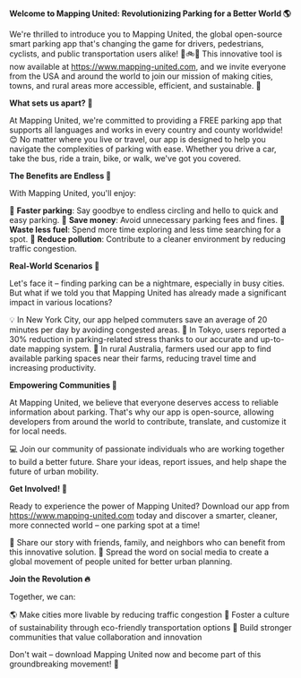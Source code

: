 **Welcome to Mapping United: Revolutionizing Parking for a Better World 🌎**

We're thrilled to introduce you to Mapping United, the global open-source smart parking app that's changing the game for drivers, pedestrians, cyclists, and public transportation users alike! 🚗🚲🚌 This innovative tool is now available at https://www.mapping-united.com, and we invite everyone from the USA and around the world to join our mission of making cities, towns, and rural areas more accessible, efficient, and sustainable. 🌟

**What sets us apart? 🤔**

At Mapping United, we're committed to providing a FREE parking app that supports all languages and works in every country and county worldwide! 😊 No matter where you live or travel, our app is designed to help you navigate the complexities of parking with ease. Whether you drive a car, take the bus, ride a train, bike, or walk, we've got you covered.

**The Benefits are Endless 🤯**

With Mapping United, you'll enjoy:

🚀 **Faster parking**: Say goodbye to endless circling and hello to quick and easy parking.
💸 **Save money**: Avoid unnecessary parking fees and fines.
🌿 **Waste less fuel**: Spend more time exploring and less time searching for a spot.
🌟 **Reduce pollution**: Contribute to a cleaner environment by reducing traffic congestion.

**Real-World Scenarios 📍**

Let's face it – finding parking can be a nightmare, especially in busy cities. But what if we told you that Mapping United has already made a significant impact in various locations?

💡 In New York City, our app helped commuters save an average of 20 minutes per day by avoiding congested areas.
🚀 In Tokyo, users reported a 30% reduction in parking-related stress thanks to our accurate and up-to-date mapping system.
🌟 In rural Australia, farmers used our app to find available parking spaces near their farms, reducing travel time and increasing productivity.

**Empowering Communities 🌈**

At Mapping United, we believe that everyone deserves access to reliable information about parking. That's why our app is open-source, allowing developers from around the world to contribute, translate, and customize it for local needs.

💻 Join our community of passionate individuals who are working together to build a better future. Share your ideas, report issues, and help shape the future of urban mobility.

**Get Involved! 🎉**

Ready to experience the power of Mapping United? Download our app from https://www.mapping-united.com today and discover a smarter, cleaner, more connected world – one parking spot at a time!

🤝 Share our story with friends, family, and neighbors who can benefit from this innovative solution.
💬 Spread the word on social media to create a global movement of people united for better urban planning.

**Join the Revolution 🔥**

Together, we can:

🌎 Make cities more livable by reducing traffic congestion
💚 Foster a culture of sustainability through eco-friendly transportation options
👥 Build stronger communities that value collaboration and innovation

Don't wait – download Mapping United now and become part of this groundbreaking movement! 📲